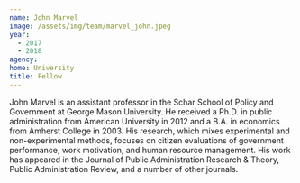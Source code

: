 ```yaml
---
name: John Marvel
image: /assets/img/team/marvel_john.jpeg
year: 
  - 2017
  - 2018
agency:  
home: University
title: Fellow
---
```


John Marvel is an assistant professor in the Schar School of Policy and Government at George Mason University.  He received a Ph.D. in public administration from American University in 2012 and a B.A. in economics from Amherst College in 2003.  His research, which mixes experimental and non-experimental methods, focuses on citizen evaluations of government performance, work motivation, and human resource management. His work has appeared in the Journal of Public Administration Research & Theory, Public Administration Review, and a number of other journals.   
